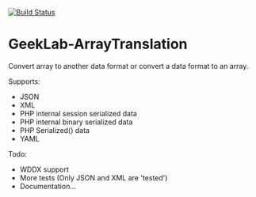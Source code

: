 [![Build Status](https://travis-ci.com/ellisgl/GeekLab-ArrayTranslation.svg?branch=master)](https://travis-ci.com/ellisgl/GeekLab-ArrayTranslation)

# GeekLab-ArrayTranslation
Convert array to another data format or convert a data format to an array.

Supports:
* JSON
* XML
* PHP internal session serialized data
* PHP internal binary serialized data
* PHP Serialized() data
* YAML

Todo:
* WDDX support
* More tests (Only JSON and XML are 'tested')
* Documentation...